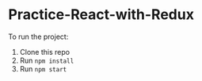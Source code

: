 # Practice-React-with-Redux

To run the project:

1. Clone this repo
2. Run `npm install`
3. Run `npm start`